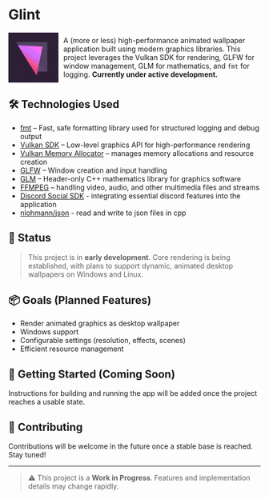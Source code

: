 # Glint

<p style="display: flex; align-items: center;">
  <img src="assets/icons/icon.png" alt="App Icon" style="width: 100px; height: auto; margin-right: 10px;" />
  <span>
    A (more or less) high-performance animated wallpaper application built using modern graphics libraries. 
    This project leverages the Vulkan SDK for rendering, GLFW for window management, GLM for mathematics, and 
    <code>fmt</code> for logging. <strong>Currently under active development.</strong>
  </span>
</p>



## 🛠️ Technologies Used

- [fmt](https://github.com/fmtlib/fmt) – Fast, safe formatting library used for structured logging and debug output
- [Vulkan SDK](https://vulkan.lunarg.com/) – Low-level graphics API for high-performance rendering
- [Vulkan Memory Allocator](https://github.com/GPUOpen-LibrariesAndSDKs/VulkanMemoryAllocator) – manages memory allocations and resource creation
- [GLFW](https://www.glfw.org/) – Window creation and input handling
- [GLM](https://github.com/g-truc/glm) – Header-only C++ mathematics library for graphics software
- [FFMPEG](https://ffmpeg.org/) – handling video, audio, and other multimedia files and streams
- [Discord Social SDK](https://discord.com/developers/social-sdk) - integrating essential discord features into the application
- [nlohmann/json](https://github.com/nlohmann/json) - read and write to json files in cpp

## 🚧 Status

> This project is in **early development**. Core rendering is being established, with plans to support dynamic, animated desktop wallpapers on Windows and Linux.

## 📦 Goals (Planned Features)

- Render animated graphics as desktop wallpaper
- Windows support
- Configurable settings (resolution, effects, scenes)
- Efficient resource management

## 🚀 Getting Started (Coming Soon)

Instructions for building and running the app will be added once the project reaches a usable state.

## 🤝 Contributing

Contributions will be welcome in the future once a stable base is reached. Stay tuned!

---

> ⚠️ This project is a **Work in Progress**. Features and implementation details may change rapidly.
